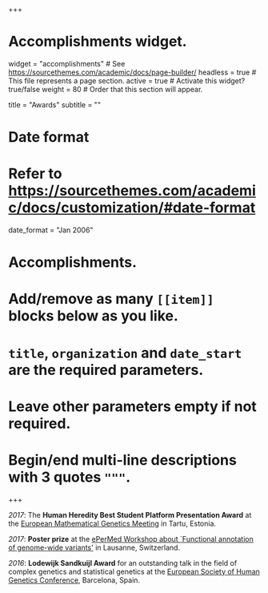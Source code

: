 +++
# Accomplishments widget.
widget = "accomplishments"  # See https://sourcethemes.com/academic/docs/page-builder/
headless = true  # This file represents a page section.
active = true  # Activate this widget? true/false
weight = 80  # Order that this section will appear.

title = "Awards"
subtitle = ""

# Date format
#   Refer to https://sourcethemes.com/academic/docs/customization/#date-format
date_format = "Jan 2006"

# Accomplishments.
#   Add/remove as many `[[item]]` blocks below as you like.
#   `title`, `organization` and `date_start` are the required parameters.
#   Leave other parameters empty if not required.
#   Begin/end multi-line descriptions with 3 quotes `"""`.


+++


_2017_: The **Human Heredity Best Student Platform Presentation Award** at the [European Mathematical Genetics Meeting](https://www.geenivaramu.ee/en/emgm2017) in Tartu, Estonia.

_2017_: **Poster prize** at the [ePerMed Workshop about `Functional annotation of genome-wide variants'](http://epermed.ut.ee/workshop-%E2%80%9Cfunctional-annotation-genome-wide-variants%E2%80%9D) in Lausanne, Switzerland.

_2016_: **Lodewijk Sandkuijl Award** for an outstanding talk in the field of complex genetics and statistical genetics at the [European Society of Human Genetics Conference](https://secure.eshg.org/home2016.0.html), Barcelona, Spain.
